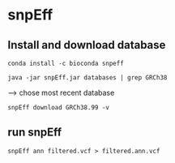# snpEff
## Install and download database

```conda install -c bioconda snpeff ```

```java -jar snpEff.jar databases | grep GRCh38```

--> chose most recent database

```snpEff download GRCh38.99 -v```

## run snpEff

```snpEff ann filtered.vcf > filtered.ann.vcf```
